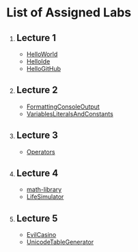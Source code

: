 <html>
<head>
</head>
<body>
  <h1> List of Assigned Labs </h1>
  <ol>
    <li>
      <h2>Lecture 1</h2>
      <ul>
        <li> <a href="https://github.com/free-monad/CSC110/blob/master/labs/hello-world.md">HelloWorld</a></li>
        <li> <a href="https://github.com/free-monad/CSC110/blob/master/labs/hello-ide.md">HelloIde</a></li>
        <li> <a href="https://github.com/free-monad/CSC110/blob/master/labs/hello-github.md">HelloGitHub</a></li>
      </ul>
    </li>
    <li>
      <h2>Lecture 2 </h2>
      <ul>
        <li><a href="https://github.com/free-monad/CSC110/blob/master/labs/formatting-console-output.md">FormattingConsoleOutput</a></li>
        <li><a href="https://github.com/free-monad/CSC110/blob/master/labs/variables.md">VariablesLiteralsAndConstants</a></li>
      </ul>
     </li>
     <li>
      <h2>Lecture 3 </h2>
      <ul>
        <li><a href="https://github.com/free-monad/CSC110/blob/master/labs/operators.md">Operators</a></li>
      </ul>
      </li>
      <li>
        <h2>Lecture 4 </h2>
        <ul>
          <li><a href="https://github.com/free-monad/CSC110/blob/master/labs/math-library.md">math-library</a></li>
          <li><a href="https://github.com/free-monad/CSC110/blob/master/labs/LifeSImulator.md">LifeSimulator</a></li>
        </ul>
      </li>
      <li> 
        <h2>Lecture 5 </h2>
        <ul>
          <li><a href="https://github.com/free-monad/CSC110/blob/master/labs/EvilCasino.md">EvilCasino</a></li>
          <li><a href="https://github.com/free-monad/CSC110/blob/master/labs/unicode-table.md">UnicodeTableGenerator </a></li>
        </ul>
  </ol>
</body>
</html>

